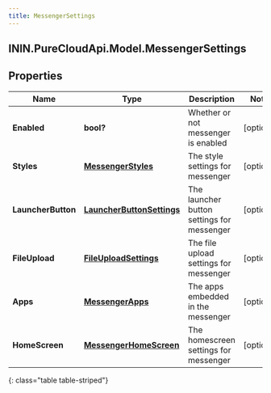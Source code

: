 ```yaml
---
title: MessengerSettings
---
```

## ININ.PureCloudApi.Model.MessengerSettings

## Properties

|Name | Type | Description | Notes|
|------------ | ------------- | ------------- | -------------|
| **Enabled** | **bool?** | Whether or not messenger is enabled | [optional] |
| **Styles** | [**MessengerStyles**](MessengerStyles.html) | The style settings for messenger | [optional] |
| **LauncherButton** | [**LauncherButtonSettings**](LauncherButtonSettings.html) | The launcher button settings for messenger | [optional] |
| **FileUpload** | [**FileUploadSettings**](FileUploadSettings.html) | The file upload settings for messenger | [optional] |
| **Apps** | [**MessengerApps**](MessengerApps.html) | The apps embedded in the messenger | [optional] |
| **HomeScreen** | [**MessengerHomeScreen**](MessengerHomeScreen.html) | The homescreen settings for messenger | [optional] |
{: class="table table-striped"}


